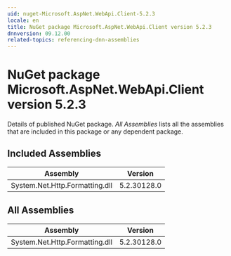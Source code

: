 ```yaml
---
uid: nuget-Microsoft.AspNet.WebApi.Client-5.2.3
locale: en
title: NuGet package Microsoft.AspNet.WebApi.Client version 5.2.3
dnnversion: 09.12.00
related-topics: referencing-dnn-assemblies
---
```


# NuGet package Microsoft.AspNet.WebApi.Client version 5.2.3
Details of published NuGet package.
*All Assemblies* lists all the assemblies that are included in this package or any dependent package.

## Included Assemblies

|Assembly|Version|
|---|---|
|System.Net.Http.Formatting.dll|5.2.30128.0|

## All Assemblies

|Assembly|Version|
|---|---|
|System.Net.Http.Formatting.dll|5.2.30128.0|

